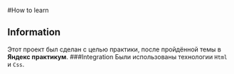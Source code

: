 #How to learn
## Information
Этот проект был сделан с целью практики, после
пройдённой темы в **Яндекс практикум**.
###Integration
Были использованы технологии `Html` и `Css`.

